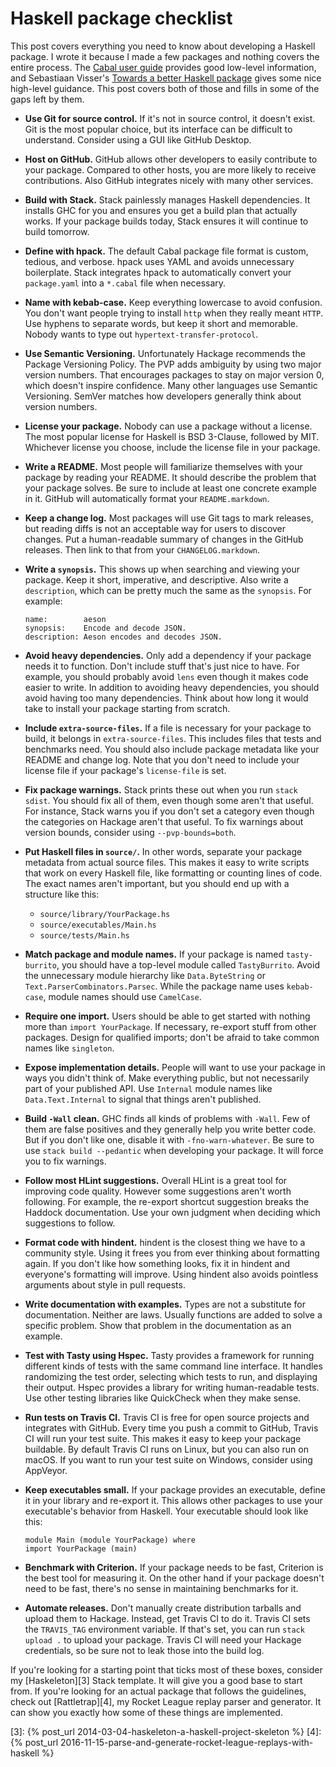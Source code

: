 # Haskell package checklist

This post covers everything you need to know about developing a Haskell
package. I wrote it because I made a few packages and nothing covers the entire
process. The [Cabal user guide][1] provides good low-level information, and
Sebastiaan Visser's [Towards a better Haskell package][2] gives some nice
high-level guidance. This post covers both of those and fills in some of the
gaps left by them.

- **Use Git for source control.** If it's not in source control, it doesn't
  exist. Git is the most popular choice, but its interface can be difficult to
  understand. Consider using a GUI like GitHub Desktop.

- **Host on GitHub.** GitHub allows other developers to easily contribute to
  your package. Compared to other hosts, you are more likely to receive
  contributions. Also GitHub integrates nicely with many other services.

- **Build with Stack.** Stack painlessly manages Haskell dependencies. It
  installs GHC for you and ensures you get a build plan that actually works. If
  your package builds today, Stack ensures it will continue to build tomorrow.

- **Define with hpack.** The default Cabal package file format is custom,
  tedious, and verbose. hpack uses YAML and avoids unnecessary boilerplate.
  Stack integrates hpack to automatically convert your `package.yaml` into a
  `*.cabal` file when necessary.

- **Name with kebab-case.** Keep everything lowercase to avoid confusion. You
  don't want people trying to install `http` when they really meant `HTTP`. Use
  hyphens to separate words, but keep it short and memorable. Nobody wants to
  type out `hypertext-transfer-protocol`.

- **Use Semantic Versioning.** Unfortunately Hackage recommends the Package
  Versioning Policy. The PVP adds ambiguity by using two major version numbers.
  That encourages packages to stay on major version 0, which doesn't inspire
  confidence. Many other languages use Semantic Versioning. SemVer matches how
  developers generally think about version numbers.

- **License your package.** Nobody can use a package without a license. The
  most popular license for Haskell is BSD 3-Clause, followed by MIT. Whichever
  license you choose, include the license file in your package.

- **Write a README.** Most people will familiarize themselves with your package
  by reading your README. It should describe the problem that your package
  solves. Be sure to include at least one concrete example in it. GitHub will
  automatically format your `README.markdown`.

- **Keep a change log.** Most packages will use Git tags to mark releases, but
  reading diffs is not an acceptable way for users to discover changes. Put a
  human-readable summary of changes in the GitHub releases. Then link to that
  from your `CHANGELOG.markdown`.

- **Write a `synopsis`.** This shows up when searching and viewing your
  package. Keep it short, imperative, and descriptive. Also write a
  `description`, which can be pretty much the same as the `synopsis`. For
  example:

      name:        aeson
      synopsis:    Encode and decode JSON.
      description: Aeson encodes and decodes JSON.

- **Avoid heavy dependencies.** Only add a dependency if your package needs it
  to function. Don't include stuff that's just nice to have. For example, you
  should probably avoid `lens` even though it makes code easier to write. In
  addition to avoiding heavy dependencies, you should avoid having too many
  dependencies. Think about how long it would take to install your package
  starting from scratch.

- **Include `extra-source-files`.** If a file is necessary for your package to
  build, it belongs in `extra-source-files`. This includes files that tests and
  benchmarks need. You should also include package metadata like your README
  and change log. Note that you don't need to include your license file if your
  package's `license-file` is set.

- **Fix package warnings.** Stack prints these out when you run `stack sdist`.
  You should fix all of them, even though some aren't that useful. For
  instance, Stack warns you if you don't set a category even though the
  categories on Hackage aren't that useful. To fix warnings about version
  bounds, consider using `--pvp-bounds=both`.

- **Put Haskell files in `source/`.** In other words, separate your package
  metadata from actual source files. This makes it easy to write scripts that
  work on every Haskell file, like formatting or counting lines of code. The
  exact names aren't important, but you should end up with a structure like
  this:

  - `source/library/YourPackage.hs`
  - `source/executables/Main.hs`
  - `source/tests/Main.hs`

- **Match package and module names.** If your package is named `tasty-burrito`,
  you should have a top-level module called `TastyBurrito`. Avoid the
  unnecessary module hierarchy like `Data.ByteString` or
  `Text.ParserCombinators.Parsec`. While the package name uses `kebab-case`,
  module names should use `CamelCase`.

- **Require one import.** Users should be able to get started with nothing more
  than `import YourPackage`. If necessary, re-export stuff from other packages.
  Design for qualified imports; don't be afraid to take common names like
  `singleton`.

- **Expose implementation details.** People will want to use your package in
  ways you didn't think of. Make everything public, but not necessarily part of
  your published API. Use `Internal` module names like `Data.Text.Internal` to
  signal that things aren't published.

- **Build `-Wall` clean.** GHC finds all kinds of problems with `-Wall`. Few of
  them are false positives and they generally help you write better code. But
  if you don't like one, disable it with `-fno-warn-whatever`. Be sure to use
  `stack build --pedantic` when developing your package. It will force you to
  fix warnings.

- **Follow most HLint suggestions.** Overall HLint is a great tool for
  improving code quality. However some suggestions aren't worth following. For
  example, the re-export shortcut suggestion breaks the Haddock documentation.
  Use your own judgment when deciding which suggestions to follow.

- **Format code with hindent.** hindent is the closest thing we have to a
  community style. Using it frees you from ever thinking about formatting
  again. If you don't like how something looks, fix it in hindent and
  everyone's formatting will improve. Using hindent also avoids pointless
  arguments about style in pull requests.

- **Write documentation with examples.** Types are not a substitute for
  documentation. Neither are laws. Usually functions are added to solve a
  specific problem. Show that problem in the documentation as an example.

- **Test with Tasty using Hspec.** Tasty provides a framework for running
  different kinds of tests with the same command line interface. It handles
  randomizing the test order, selecting which tests to run, and displaying
  their output. Hspec provides a library for writing human-readable tests. Use
  other testing libraries like QuickCheck when they make sense.

- **Run tests on Travis CI.** Travis CI is free for open source projects and
  integrates with GitHub. Every time you push a commit to GitHub, Travis CI
  will run your test suite. This makes it easy to keep your package buildable.
  By default Travis CI runs on Linux, but you can also run on macOS. If you
  want to run your test suite on Windows, consider using AppVeyor.

- **Keep executables small.** If your package provides an executable, define it
  in your library and re-export it. This allows other packages to use your
  executable's behavior from Haskell. Your executable should look like this:

      module Main (module YourPackage) where
      import YourPackage (main)

- **Benchmark with Criterion.** If your package needs to be fast, Criterion is
  the best tool for measuring it. On the other hand if your package doesn't
  need to be fast, there's no sense in maintaining benchmarks for it.

- **Automate releases.** Don't manually create distribution tarballs and upload
  them to Hackage. Instead, get Travis CI to do it. Travis CI sets the
  `TRAVIS_TAG` environment variable. If that's set, you can run
  `stack upload .` to upload your package. Travis CI will need your Hackage
  credentials, so be sure not to leak those into the build log.

If you're looking for a starting point that ticks most of these boxes, consider
my [Haskeleton][3] Stack template. It will give you a good base to start from.
If you're looking for an actual package that follows the guidelines, check out
[Rattletrap][4], my Rocket League replay parser and generator. It can show you
exactly how some of these things are implemented.

[1]: https://www.haskell.org/cabal/users-guide/developing-packages.html
[2]: http://fvisser.nl/post/2013/may/28/towards-a-better-haskell-package.html
[3]: {% post_url 2014-03-04-haskeleton-a-haskell-project-skeleton %}
[4]: {% post_url 2016-11-15-parse-and-generate-rocket-league-replays-with-haskell %}
